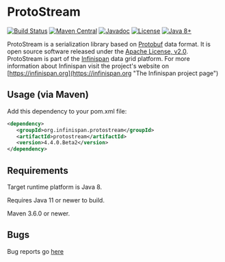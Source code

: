 # ProtoStream
[![Build Status](https://travis-ci.org/infinispan/protostream.svg?branch=master)](https://travis-ci.org/infinispan/protostream)
[![Maven Central](https://img.shields.io/badge/maven/central-4.4.0.Beta2-green.svg)](http://search.maven.org/#artifactdetails|org.infinispan.protostream|protostream|4.4.0.Beta2|)
[![Javadoc](https://img.shields.io/badge/Javadoc-online-green.svg)](http://www.javadoc.io/doc/org.infinispan.protostream/protostream)
[![License](https://img.shields.io/github/license/infinispan/infinispan.svg)](https://www.apache.org/licenses/LICENSE-2.0)
[![Java 8+](https://img.shields.io/badge/java-8+-blue.svg)](http://java.oracle.com)

ProtoStream is a serialization library based on [Protobuf](https://developers.google.com/protocol-buffers/) data format. It is open source software released under the
[Apache License, v2.0](https://www.apache.org/licenses/LICENSE-2.0 "The Apache License, v2.0").
ProtoStream is part of the [Infinispan](https://github.com/infinispan/infinispan) data grid platform. For more information about Infinispan visit the project's
website on [https://infinispan.org](https://infinispan.org "The Infinispan project page")


Usage (via Maven)
-----------------

Add this dependency to your pom.xml file:
   
```xml
<dependency>
   <groupId>org.infinispan.protostream</groupId>
   <artifactId>protostream</artifactId>
   <version>4.4.0.Beta2</version>
</dependency>
```

Requirements
------------

Target runtime platform is Java 8.

Requires Java 11 or newer to build.

Maven 3.6.0 or newer.

Bugs
----
Bug reports go [here](https://issues.jboss.org/projects/IPROTO)

